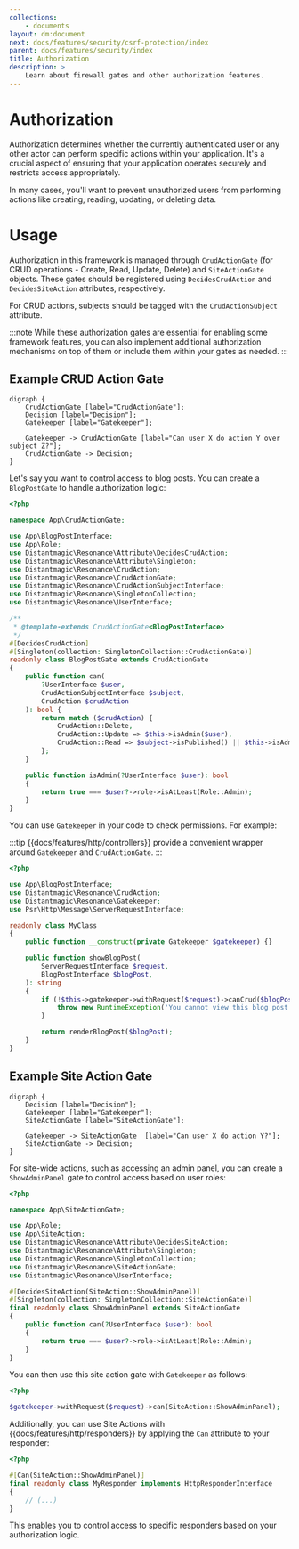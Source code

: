 ```yaml
---
collections: 
    - documents
layout: dm:document
next: docs/features/security/csrf-protection/index
parent: docs/features/security/index
title: Authorization
description: >
    Learn about firewall gates and other authorization features.
---
```


# Authorization

Authorization determines whether the currently authenticated user or any other 
actor can perform specific actions within your application. It's a crucial 
aspect of ensuring that your application operates securely and restricts access 
appropriately.

In many cases, you'll want to prevent unauthorized users from performing 
actions like creating, reading, updating, or deleting data.

# Usage

Authorization in this framework is managed through `CrudActionGate` (for CRUD 
operations - Create, Read, Update, Delete) and `SiteActionGate` objects. These 
gates should be registered using `DecidesCrudAction` and `DecidesSiteAction` 
attributes, respectively.

For CRUD actions, subjects should be tagged with the `CrudActionSubject` 
attribute.

:::note
While these authorization gates are essential for enabling some framework 
features, you can also implement additional authorization mechanisms on top of 
them or include them within your gates as needed.
:::

## Example CRUD Action Gate

```graphviz render
digraph { 
    CrudActionGate [label="CrudActionGate"];
    Decision [label="Decision"];
    Gatekeeper [label="Gatekeeper"];

    Gatekeeper -> CrudActionGate [label="Can user X do action Y over subject Z?"];
    CrudActionGate -> Decision;
}
```

Let's say you want to control access to blog posts. You can create a 
`BlogPostGate` to handle authorization logic:

```php
<?php

namespace App\CrudActionGate;

use App\BlogPostInterface;
use App\Role;
use Distantmagic\Resonance\Attribute\DecidesCrudAction;
use Distantmagic\Resonance\Attribute\Singleton;
use Distantmagic\Resonance\CrudAction;
use Distantmagic\Resonance\CrudActionGate;
use Distantmagic\Resonance\CrudActionSubjectInterface;
use Distantmagic\Resonance\SingletonCollection;
use Distantmagic\Resonance\UserInterface;

/**
 * @template-extends CrudActionGate<BlogPostInterface>
 */
#[DecidesCrudAction]
#[Singleton(collection: SingletonCollection::CrudActionGate)]
readonly class BlogPostGate extends CrudActionGate
{
    public function can(
        ?UserInterface $user,
        CrudActionSubjectInterface $subject,
        CrudAction $crudAction
    ): bool {
        return match ($crudAction) {
            CrudAction::Delete,
            CrudAction::Update => $this->isAdmin($user),
            CrudAction::Read => $subject->isPublished() || $this->isAdmin($user),
        };
    }

    public function isAdmin(?UserInterface $user): bool
    {
        return true === $user?->role->isAtLeast(Role::Admin);
    }
}
```

You can use `Gatekeeper` in your code to check permissions. For example:

:::tip
{{docs/features/http/controllers}} provide a convenient wrapper around 
`Gatekeeper` and `CrudActionGate`.
:::

```php
<?php

use App\BlogPostInterface;
use Distantmagic\Resonance\CrudAction;
use Distantmagic\Resonance\Gatekeeper;
use Psr\Http\Message\ServerRequestInterface;

readonly class MyClass
{
    public function __construct(private Gatekeeper $gatekeeper) {}

    public function showBlogPost(
        ServerRequestInterface $request,
        BlogPostInterface $blogPost,
    ): string
    {
        if (!$this->gatekeeper->withRequest($request)->canCrud($blogPost, CrudAction::Show)) {
            throw new RuntimeException('You cannot view this blog post');
        }

        return renderBlogPost($blogPost);
    }
}
```

## Example Site Action Gate

```graphviz render
digraph { 
    Decision [label="Decision"];
    Gatekeeper [label="Gatekeeper"];
    SiteActionGate [label="SiteActionGate"];

    Gatekeeper -> SiteActionGate  [label="Can user X do action Y?"];
    SiteActionGate -> Decision;
}
```

For site-wide actions, such as accessing an admin panel, you can create a 
`ShowAdminPanel` gate to control access based on user roles:

```php
<?php

namespace App\SiteActionGate;

use App\Role;
use App\SiteAction;
use Distantmagic\Resonance\Attribute\DecidesSiteAction;
use Distantmagic\Resonance\Attribute\Singleton;
use Distantmagic\Resonance\SingletonCollection;
use Distantmagic\Resonance\SiteActionGate;
use Distantmagic\Resonance\UserInterface;

#[DecidesSiteAction(SiteAction::ShowAdminPanel)]
#[Singleton(collection: SingletonCollection::SiteActionGate)]
final readonly class ShowAdminPanel extends SiteActionGate
{
    public function can(?UserInterface $user): bool
    {
        return true === $user?->role->isAtLeast(Role::Admin);
    }
}
```

You can then use this site action gate with `Gatekeeper` as follows:

```php
<?php

$gatekeeper->withRequest($request)->can(SiteAction::ShowAdminPanel);
```

Additionally, you can use Site Actions with {{docs/features/http/responders}} 
by applying the `Can` attribute to your responder:

```php
<?php

#[Can(SiteAction::ShowAdminPanel)]
final readonly class MyResponder implements HttpResponderInterface
{
    // (...)
}
```

This enables you to control access to specific responders based on your 
authorization logic.
